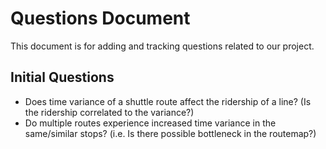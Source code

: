 # Questions Document

This document is for adding and tracking questions related to our project.

## Initial Questions

- Does time variance of a shuttle route affect the ridership of a line? (Is the ridership correlated to the variance?)
- Do multiple routes experience increased time variance in the same/similar stops? (i.e. Is there possible bottleneck in the routemap?)